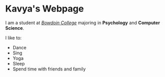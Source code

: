 # Kavya's Webpage

I am a student at [*Bowdoin College*](https://www.bowdoin.edu) majoring in **Psychology** and **Computer Science**.

I like to:
- Dance
- Sing
- Yoga
- Sleep
- Spend time with friends and family

